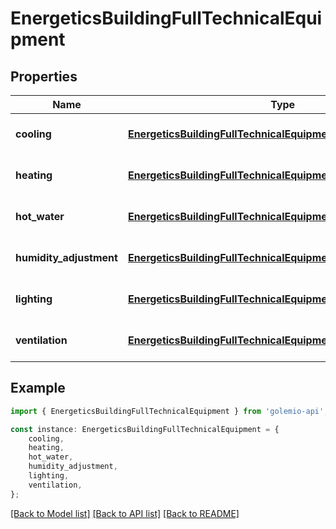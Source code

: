 # EnergeticsBuildingFullTechnicalEquipment


## Properties

Name | Type | Description | Notes
------------ | ------------- | ------------- | -------------
**cooling** | [**EnergeticsBuildingFullTechnicalEquipmentCooling**](EnergeticsBuildingFullTechnicalEquipmentCooling.md) |  | [optional] [default to undefined]
**heating** | [**EnergeticsBuildingFullTechnicalEquipmentHeating**](EnergeticsBuildingFullTechnicalEquipmentHeating.md) |  | [optional] [default to undefined]
**hot_water** | [**EnergeticsBuildingFullTechnicalEquipmentHotWater**](EnergeticsBuildingFullTechnicalEquipmentHotWater.md) |  | [optional] [default to undefined]
**humidity_adjustment** | [**EnergeticsBuildingFullTechnicalEquipmentHumidityAdjustment**](EnergeticsBuildingFullTechnicalEquipmentHumidityAdjustment.md) |  | [optional] [default to undefined]
**lighting** | [**EnergeticsBuildingFullTechnicalEquipmentLighting**](EnergeticsBuildingFullTechnicalEquipmentLighting.md) |  | [optional] [default to undefined]
**ventilation** | [**EnergeticsBuildingFullTechnicalEquipmentVentilation**](EnergeticsBuildingFullTechnicalEquipmentVentilation.md) |  | [optional] [default to undefined]

## Example

```typescript
import { EnergeticsBuildingFullTechnicalEquipment } from 'golemio-api';

const instance: EnergeticsBuildingFullTechnicalEquipment = {
    cooling,
    heating,
    hot_water,
    humidity_adjustment,
    lighting,
    ventilation,
};
```

[[Back to Model list]](../README.md#documentation-for-models) [[Back to API list]](../README.md#documentation-for-api-endpoints) [[Back to README]](../README.md)
